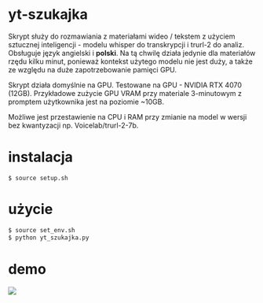 # yt-szukajka
Skrypt służy do rozmawiania z materiałami wideo / tekstem z użyciem sztucznej inteligencji - modelu whisper do transkrypcji i trurl-2 do analiz. Obsługuje język angielski i **polski**. 
Na tą chwilę działa jedynie dla materiałów rzędu kilku minut, ponieważ kontekst użytego modelu nie jest duży, a także ze względu na duże zapotrzebowanie pamięci GPU.

Skrypt działa domyślnie na GPU.
Testowane na GPU - NVIDIA RTX 4070 (12GB). Przykładowe zużycie GPU VRAM przy materiale 3-minutowym z promptem użytkownika jest na poziomie ~10GB.

Możliwe jest przestawienie na CPU i RAM przy zmianie na model w wersji bez kwantyzacji np. Voicelab/trurl-2-7b.

# instalacja
`$ source setup.sh`

# użycie
```bash
$ source set_env.sh
$ python yt_szukajka.py
```
# demo
![](demo.gif)
